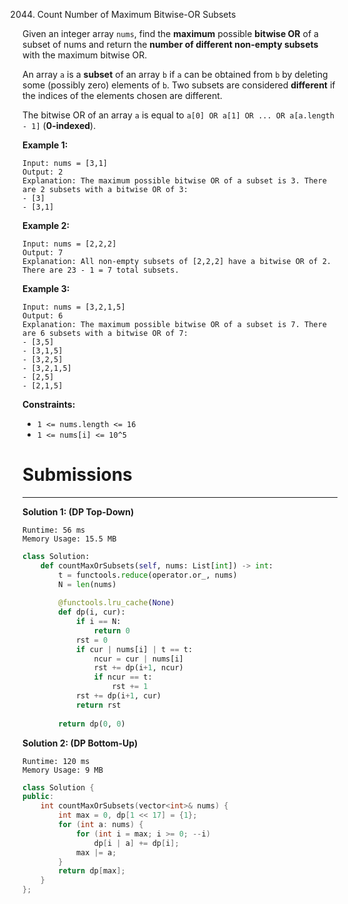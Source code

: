 2044. Count Number of Maximum Bitwise-OR Subsets

Given an integer array `nums`, find the **maximum** possible **bitwise OR** of a subset of nums and return the **number of different non-empty subsets** with the maximum bitwise OR.

An array `a` is a **subset** of an array `b` if `a` can be obtained from `b` by deleting some (possibly zero) elements of `b`. Two subsets are considered **different** if the indices of the elements chosen are different.

The bitwise OR of an array `a` is equal to `a[0] OR a[1] OR ... OR a[a.length - 1]` (**0-indexed**).

 

**Example 1:**
```
Input: nums = [3,1]
Output: 2
Explanation: The maximum possible bitwise OR of a subset is 3. There are 2 subsets with a bitwise OR of 3:
- [3]
- [3,1]
```

**Example 2:**
```
Input: nums = [2,2,2]
Output: 7
Explanation: All non-empty subsets of [2,2,2] have a bitwise OR of 2. There are 23 - 1 = 7 total subsets.
```

**Example 3:**
```
Input: nums = [3,2,1,5]
Output: 6
Explanation: The maximum possible bitwise OR of a subset is 7. There are 6 subsets with a bitwise OR of 7:
- [3,5]
- [3,1,5]
- [3,2,5]
- [3,2,1,5]
- [2,5]
- [2,1,5]
```

**Constraints:**

* `1 <= nums.length <= 16`
* `1 <= nums[i] <= 10^5`

# Submissions
---
**Solution 1: (DP Top-Down)**
```
Runtime: 56 ms
Memory Usage: 15.5 MB
```
```python
class Solution:
    def countMaxOrSubsets(self, nums: List[int]) -> int:
        t = functools.reduce(operator.or_, nums)
        N = len(nums)
        
        @functools.lru_cache(None)
        def dp(i, cur):
            if i == N:
                return 0
            rst = 0
            if cur | nums[i] | t == t:
                ncur = cur | nums[i]
                rst += dp(i+1, ncur)
                if ncur == t:
                    rst += 1
            rst += dp(i+1, cur)
            return rst
        
        return dp(0, 0)
```

**Solution 2: (DP Bottom-Up)**
```
Runtime: 120 ms
Memory Usage: 9 MB
```
```c++
class Solution {
public:
    int countMaxOrSubsets(vector<int>& nums) {
        int max = 0, dp[1 << 17] = {1};
        for (int a: nums) {
            for (int i = max; i >= 0; --i)
                dp[i | a] += dp[i];
            max |= a;
        }
        return dp[max];
    }
};
```

